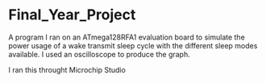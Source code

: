 # Final_Year_Project
A program I ran on an ATmega128RFA1 evaluation board to simulate the power usage of a wake transmit sleep cycle with the different sleep modes available. I used an oscilloscope to produce the graph.

I ran this throught Microchip Studio
